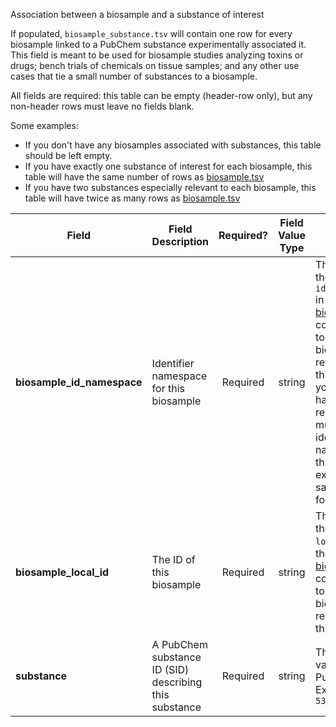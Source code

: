 Association between a biosample and a substance of interest

If populated, `biosample_substance.tsv` will contain one row for every biosample linked to a PubChem substance experimentally associated it. This field is meant to be used for biosample studies analyzing toxins or drugs; bench trials of chemicals on tissue samples; and any other use cases that tie a small number of substances to a biosample.

All fields are required: this table can be empty (header-row only), but any non-header rows must leave no fields blank.

Some examples:   
- If you don't have any biosamples associated with substances, this table should be left empty.
- If you have exactly one substance of interest for each biosample, this table will have the same number of rows as [biosample.tsv](./TableInfo:-biosample.tsv)
- If you have two substances especially relevant to each biosample, this table will have twice as many rows as [biosample.tsv](./TableInfo:-biosample.tsv)


Field | Field Description | Required? | Field Value Type | Extra Info 
------|-------------------|:-----------:|:-------------:|------------
**biosample_id_namespace** | Identifier namespace for this biosample  | Required | string | This will be the value of `id_namespace` in the row in [biosample.tsv](./TableInfo:-biosample.tsv) corresponding to the biosample referenced in this row. If your program has not registered multiple CFDE identifier namespaces, this will be exactly the same value for all rows.
**biosample_local_id** | The ID of this biosample | Required | string | This will be the value of `local_id` in the row in [biosample.tsv](./TableInfo:-biosample.tsv) corresponding to the biosample referenced in this row.
**substance** | A PubChem substance ID (SID) describing this substance | Required | string | This must be a valid PubChem ID <br/> Example: `5381226`